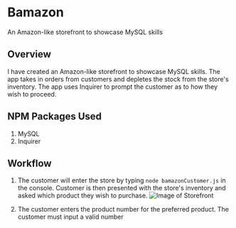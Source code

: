 # Bamazon
An Amazon-like storefront to showcase MySQL skills

## Overview

I have created an Amazon-like storefront to showcase MySQL skills.
The app takes in orders from customers and depletes the stock from the store's inventory. 
The app uses Inquirer to prompt the customer as to how they wish to proceed.

## NPM Packages Used
1. MySQL
2. Inquirer

## Workflow
1. The customer will enter the store by typing `node bamazonCustomer.js` in the console. 
Customer is then presented with the store's inventory and asked which product they wish to purchase.
![Image of Storefront](./../Screenshots/initialize.png)


2. The customer enters the product number for the preferred product. The customer must input a valid number 
